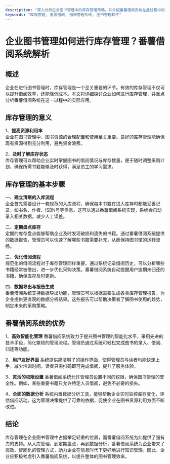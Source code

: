 ```yaml
---
description: "深入分析企业图书管理中的库存管理策略，并介绍番薯借阅系统在此过程中的应用及优势。"
keywords: "库存管理, 番薯借阅, 借阅管理系统, 图书管理软件"
---
```

# 企业图书管理如何进行库存管理？番薯借阅系统解析

## 概述

企业在进行图书管理时，库存管理是一个至关重要的环节。有效的库存管理不仅可以提升借阅效率，还能降低成本。本文将详细探讨企业如何进行库存管理，并重点分析番薯借阅系统在这一过程中的实际应用。

## 库存管理的意义

1、**提高资源利用率**  
企业在图书管理中，图书资源的合理配置和使用至关重要。良好的库存管理能确保现有资源得到充分利用，避免资金浪费。

2、**及时了解库存状态**  
库存管理可以帮助企业实时掌握图书的借阅情况与库存数量，便于随时调整采购计划，确保所需书籍能够及时获得，满足员工的学习需求。

## 库存管理的基本步骤

一、**建立清晰的入库流程**  
企业首先需要设计一套规范的入库流程，确保每本书籍在进入库存时都能妥善记录，如书名、作者、ISBN号等信息。这可以通过番薯借阅系统实现，系统会自动录入相关数据，减少人工误差。

二、**定期盘点库存**  
定期的库存盘点能够帮助企业及时发现破损和遗失的书籍。通过番薯借阅系统提供的数据报告，管理员可以快速了解哪些书籍需要补充，从而保持图书馆的运转流畅。

三、**优化借阅流程**  
规范化的借阅流程对于库存管理同样重要。通过系统记录借阅历史，可以分析哪些书籍经常被借出，进一步优化采购决策。番薯借阅系统自动提醒用户逾期未归还的书籍，确保库存及时更新。

四、**数据导出与报告生成**  
番薯借阅系统支持数据导出功能，管理员可以根据需要生成各类库存管理报告，为企业提供更直观的数据分析结果。这些报告可以帮助决策者了解图书使用的趋势，制定未来的采购策略。

## 番薯借阅系统的优势

1、**高效智能化管理**
番薯借阅系统致力于提升图书管理的智能化水平，采用先进的技术手段，简化繁琐的管理流程。管理员通过系统可轻松完成图书的录入、借阅、归还等功能。

2、**用户友好界面**
系统提供简洁明了的操作界面，使得管理员与读者均能快速上手，减少培训时间。读者只需扫码即可完成借阅，提升了服务体验。

3、**灵活的权限设置**
番薯借阅系统允许管理员设置不同的权限，确保图书管理的安全性。例如，某些重要书籍只允许特定人员借阅，避免不必要的损失。

4、**全面的数据分析**
系统内置数据分析工具，能够帮助企业实时监控库存变化，评估借阅活动。这为管理决策提供了可靠的依据，促使企业在图书资源利用方面不断改进。

## 结论

库存管理在企业图书管理中占据举足轻重的位置，而番薯借阅系统为此提供了强有力的支持。从入库管理，到定期盘点，再到数据分析，番薯借阅系统为企业带来了高效、智能化的管理方式，助力企业在信息时代下更好地进行知识管理。因此，企业应积极考虑引入番薯借阅系统，以提升整体的图书管理效率。
